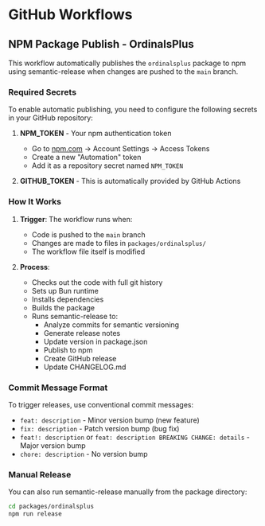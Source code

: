 # GitHub Workflows

## NPM Package Publish - OrdinalsPlus

This workflow automatically publishes the `ordinalsplus` package to npm using semantic-release when changes are pushed to the `main` branch.

### Required Secrets

To enable automatic publishing, you need to configure the following secrets in your GitHub repository:

1. **NPM_TOKEN** - Your npm authentication token
   - Go to [npm.com](https://www.npmjs.com) → Account Settings → Access Tokens
   - Create a new "Automation" token
   - Add it as a repository secret named `NPM_TOKEN`

2. **GITHUB_TOKEN** - This is automatically provided by GitHub Actions

### How It Works

1. **Trigger**: The workflow runs when:
   - Code is pushed to the `main` branch
   - Changes are made to files in `packages/ordinalsplus/`
   - The workflow file itself is modified

2. **Process**:
   - Checks out the code with full git history
   - Sets up Bun runtime
   - Installs dependencies
   - Builds the package
   - Runs semantic-release to:
     - Analyze commits for semantic versioning
     - Generate release notes
     - Update version in package.json
     - Publish to npm
     - Create GitHub release
     - Update CHANGELOG.md

### Commit Message Format

To trigger releases, use conventional commit messages:

- `feat: description` - Minor version bump (new feature)
- `fix: description` - Patch version bump (bug fix)
- `feat!: description` or `feat: description BREAKING CHANGE: details` - Major version bump
- `chore: description` - No version bump

### Manual Release

You can also run semantic-release manually from the package directory:

```bash
cd packages/ordinalsplus
npm run release
``` 